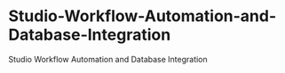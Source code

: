 # Studio-Workflow-Automation-and-Database-Integration
Studio Workflow Automation and Database Integration
